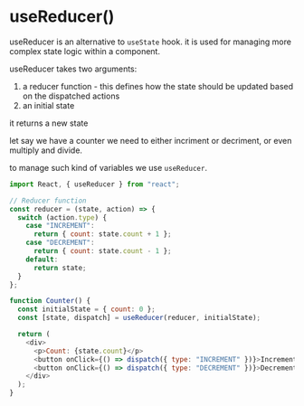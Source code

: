 # useReducer()

useReducer is an alternative to `useState` hook. it is used for managing more complex state logic within a component.

useReducer takes two arguments:

1. a reducer function - this defines how the state should be updated based on the dispatched actions
2. an initial state

it returns a new state

let say we have a counter we need to either incriment or decriment, or even multiply and divide.

to manage such kind of variables we use `useReducer`.

```js
import React, { useReducer } from "react";

// Reducer function
const reducer = (state, action) => {
  switch (action.type) {
    case "INCREMENT":
      return { count: state.count + 1 };
    case "DECREMENT":
      return { count: state.count - 1 };
    default:
      return state;
  }
};

function Counter() {
  const initialState = { count: 0 };
  const [state, dispatch] = useReducer(reducer, initialState);

  return (
    <div>
      <p>Count: {state.count}</p>
      <button onClick={() => dispatch({ type: "INCREMENT" })}>Increment</button>
      <button onClick={() => dispatch({ type: "DECREMENT" })}>Decrement</button>
    </div>
  );
}
```
